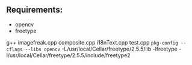 ## Requirements:

- opencv
- freetype

g++ imagefreak.cpp composite.cpp i18nText.cpp test.cpp `pkg-config --cflags --libs opencv` -L/usr/local/Cellar/freetype/2.5.5/lib -lfreetype -I/usr/local/Cellar/freetype/2.5.5/include/freetype2
